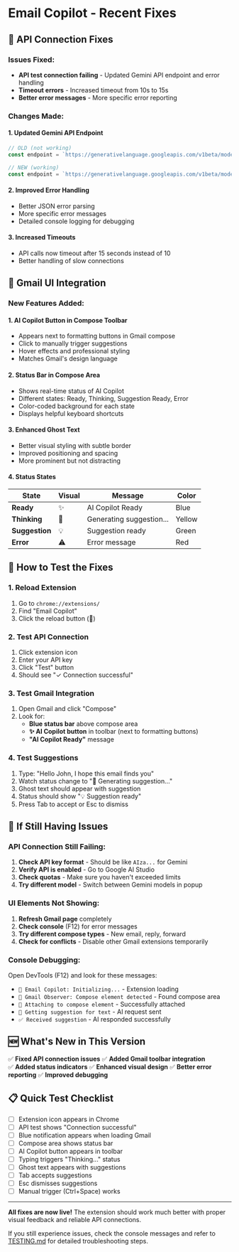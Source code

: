 # Email Copilot - Recent Fixes

## 🔧 API Connection Fixes

### Issues Fixed:
- **API test connection failing** - Updated Gemini API endpoint and error handling
- **Timeout errors** - Increased timeout from 10s to 15s
- **Better error messages** - More specific error reporting

### Changes Made:

#### 1. Updated Gemini API Endpoint
```javascript
// OLD (not working)
const endpoint = `https://generativelanguage.googleapis.com/v1beta/models/gemini-1.5-flash:generateContent?key=${apiKey}`;

// NEW (working)
const endpoint = `https://generativelanguage.googleapis.com/v1beta/models/gemini-1.5-flash-latest:generateContent?key=${apiKey}`;
```

#### 2. Improved Error Handling
- Better JSON error parsing
- More specific error messages
- Detailed console logging for debugging

#### 3. Increased Timeouts
- API calls now timeout after 15 seconds instead of 10
- Better handling of slow connections

## 🎨 Gmail UI Integration

### New Features Added:

#### 1. **AI Copilot Button in Compose Toolbar**
- Appears next to formatting buttons in Gmail compose
- Click to manually trigger suggestions
- Hover effects and professional styling
- Matches Gmail's design language

#### 2. **Status Bar in Compose Area**
- Shows real-time status of AI Copilot
- Different states: Ready, Thinking, Suggestion Ready, Error
- Color-coded background for each state
- Displays helpful keyboard shortcuts

#### 3. **Enhanced Ghost Text**
- Better visual styling with subtle border
- Improved positioning and spacing
- More prominent but not distracting

#### 4. **Status States**

| State | Visual | Message | Color |
|-------|--------|---------|-------|
| **Ready** | ✨ | AI Copilot Ready | Blue |
| **Thinking** | 🤖 | Generating suggestion... | Yellow |
| **Suggestion** | 💡 | Suggestion ready | Green |
| **Error** | ⚠️ | Error message | Red |

## 🔄 How to Test the Fixes

### 1. Reload Extension
1. Go to `chrome://extensions/`
2. Find "Email Copilot"
3. Click the reload button (🔄)

### 2. Test API Connection
1. Click extension icon
2. Enter your API key
3. Click "Test" button
4. Should see "✓ Connection successful"

### 3. Test Gmail Integration
1. Open Gmail and click "Compose"
2. Look for:
   - **Blue status bar** above compose area
   - **✨ AI Copilot button** in toolbar (next to formatting buttons)
   - **"AI Copilot Ready"** message

### 4. Test Suggestions
1. Type: "Hello John, I hope this email finds you"
2. Watch status change to "🤖 Generating suggestion..."
3. Ghost text should appear with suggestion
4. Status should show "💡 Suggestion ready"
5. Press Tab to accept or Esc to dismiss

## 🐛 If Still Having Issues

### API Connection Still Failing:
1. **Check API key format** - Should be like `AIza...` for Gemini
2. **Verify API is enabled** - Go to Google AI Studio
3. **Check quotas** - Make sure you haven't exceeded limits
4. **Try different model** - Switch between Gemini models in popup

### UI Elements Not Showing:
1. **Refresh Gmail page** completely
2. **Check console** (F12) for error messages
3. **Try different compose types** - New email, reply, forward
4. **Check for conflicts** - Disable other Gmail extensions temporarily

### Console Debugging:
Open DevTools (F12) and look for these messages:
- `🚀 Email Copilot: Initializing...` - Extension loading
- `🎯 Gmail Observer: Compose element detected` - Found compose area
- `🔗 Attaching to compose element` - Successfully attached
- `📝 Getting suggestion for text` - AI request sent
- `✅ Received suggestion` - AI responded successfully

## 🆕 What's New in This Version

✅ **Fixed API connection issues**
✅ **Added Gmail toolbar integration**  
✅ **Added status indicators**
✅ **Enhanced visual design**
✅ **Better error reporting**
✅ **Improved debugging**

## 📋 Quick Test Checklist

- [ ] Extension icon appears in Chrome
- [ ] API test shows "Connection successful"
- [ ] Blue notification appears when loading Gmail
- [ ] Compose area shows status bar
- [ ] AI Copilot button appears in toolbar
- [ ] Typing triggers "Thinking..." status
- [ ] Ghost text appears with suggestions
- [ ] Tab accepts suggestions
- [ ] Esc dismisses suggestions
- [ ] Manual trigger (Ctrl+Space) works

---

**All fixes are now live!** The extension should work much better with proper visual feedback and reliable API connections.

If you still experience issues, check the console messages and refer to [TESTING.md](TESTING.md) for detailed troubleshooting steps.